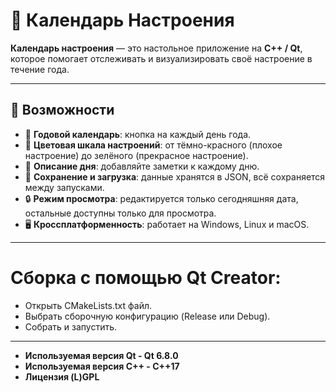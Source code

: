 # 🌿 Календарь Настроения

**Календарь настроения** — это настольное приложение на **C++ / Qt**, которое помогает отслеживать и визуализировать своё настроение в течение года.

---

## 📌 Возможности

- 📅 **Годовой календарь**: кнопка на каждый день года.
- 🎨 **Цветовая шкала настроений**: от тёмно-красного (плохое настроение) до зелёного (прекрасное настроение).
- 📝 **Описание дня**: добавляйте заметки к каждому дню.
- 💾 **Сохранение и загрузка**: данные хранятся в JSON, всё сохраняется между запусками.
- 🔒 **Режим просмотра**: редактируется только сегодняшняя дата, остальные доступны только для просмотра.
- 🖥 **Кроссплатформенность**: работает на Windows, Linux и macOS.

---

# Сборка с помощью Qt Creator:
- Открыть CMakeLists.txt файл.
- Выбрать сборочную конфигурацию (Release или Debug).
- Собрать и запустить.

---

- **Используемая версия Qt - Qt 6.8.0**
- **Используемая версия C++ - C++17**
- **Лицензия (L)GPL**
